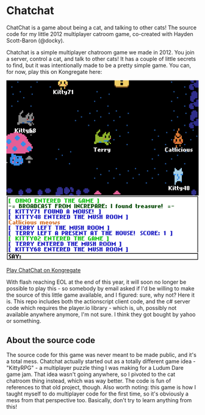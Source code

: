 # Chatchat

ChatChat is a game about being a cat, and talking to other cats! The source code for my little 2012 multiplayer catroom game, co-created with Hayden Scott-Baron (@docky).

Chatchat is a simple multiplayer chatroom game we made in 2012. You join a server, control a cat, and talk to other cats! It has a couple of little secrets to find, but it was intentionally made to be a pretty simple game. You can, for now, play this on Kongregate here: 

![screenshot](screenshot.png "ChatChat Screenshot")

[Play ChatChat on Kongregate](http://www.kongregate.com/games/TerryCavanagh_B/chatchat)

With flash reaching EOL at the end of this year, it will soon no longer be possible to play this - so somebody by email asked if I'd be willing to make the source of this little game available, and I figured: sure, why not? Here it is. This repo includes both the actionscript client code, and the c# server code which requires the player.io library - which is, uh, possibly not available anywhere anymore, I'm not sure. I think they got bought by yahoo or something.

## About the source code

The source code for this game was never meant to be made public, and it's a total mess. Chatchat actually started out as a totally different game idea - "KittyRPG" - a multiplayer puzzle thing I was making for a Ludum Dare game jam. That idea wasn't going anywhere, so I pivoted to the cat chatroom thing instead, which was way better. The code is fun of references to that old project, though. Also worth noting: this game is how I taught myself to do multiplayer code for the first time, so it's obviously a mess from that perspective too. Basically, don't try to learn anything from this!
